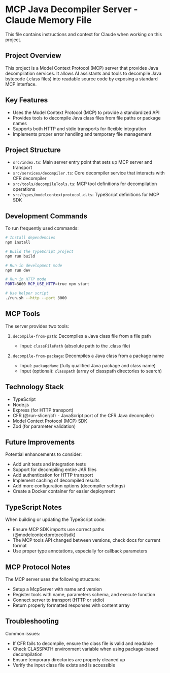 # MCP Java Decompiler Server - Claude Memory File

This file contains instructions and context for Claude when working on this project.

## Project Overview

This project is a Model Context Protocol (MCP) server that provides Java decompilation services. It allows AI assistants and tools to decompile Java bytecode (.class files) into readable source code by exposing a standard MCP interface.

## Key Features

- Uses the Model Context Protocol (MCP) to provide a standardized API
- Provides tools to decompile Java class files from file paths or package names
- Supports both HTTP and stdio transports for flexible integration
- Implements proper error handling and temporary file management

## Project Structure

- `src/index.ts`: Main server entry point that sets up MCP server and transport
- `src/services/decompiler.ts`: Core decompiler service that interacts with CFR decompiler
- `src/tools/decompileTools.ts`: MCP tool definitions for decompilation operations
- `src/types/modelcontextprotocol.d.ts`: TypeScript definitions for MCP SDK

## Development Commands

To run frequently used commands:

```bash
# Install dependencies
npm install

# Build the TypeScript project
npm run build

# Run in development mode
npm run dev

# Run in HTTP mode
PORT=3000 MCP_USE_HTTP=true npm start

# Use helper script
./run.sh --http --port 3000
```

## MCP Tools

The server provides two tools:

1. `decompile-from-path`: Decompiles a Java class file from a file path
   - Input: `classFilePath` (absolute path to the .class file)
   
2. `decompile-from-package`: Decompiles a Java class from a package name
   - Input: `packageName` (fully qualified Java package and class name)
   - Input (optional): `classpath` (array of classpath directories to search)

## Technology Stack

- TypeScript
- Node.js
- Express (for HTTP transport)
- CFR (@run-slicer/cfr - JavaScript port of the CFR Java decompiler)
- Model Context Protocol (MCP) SDK
- Zod (for parameter validation)

## Future Improvements

Potential enhancements to consider:

- Add unit tests and integration tests
- Support for decompiling entire JAR files
- Add authentication for HTTP transport
- Implement caching of decompiled results
- Add more configuration options (decompiler settings)
- Create a Docker container for easier deployment

## TypeScript Notes

When building or updating the TypeScript code:

- Ensure MCP SDK imports use correct paths (@modelcontextprotocol/sdk)
- The MCP tools API changed between versions, check docs for current format
- Use proper type annotations, especially for callback parameters

## MCP Protocol Notes

The MCP server uses the following structure:

- Setup a McpServer with name and version
- Register tools with name, parameters schema, and execute function
- Connect server to transport (HTTP or stdio)
- Return properly formatted responses with content array

## Troubleshooting

Common issues:

- If CFR fails to decompile, ensure the class file is valid and readable
- Check CLASSPATH environment variable when using package-based decompilation
- Ensure temporary directories are properly cleaned up
- Verify the input class file exists and is accessible